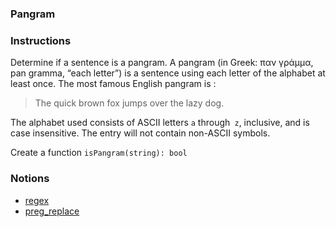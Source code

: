 ### Pangram

### Instructions

Determine if a sentence is a pangram. A pangram (in Greek: παν γράμμα, pan gramma, “each letter”) is a sentence using each letter of the alphabet at least once. The most famous English pangram is :

> The quick brown fox jumps over the lazy dog.

The alphabet used consists of ASCII letters `a` through` z`, inclusive, and is case insensitive. The entry will not contain non-ASCII symbols.

Create a function `isPangram(string): bool`

### Notions

- [regex](https://www.w3schools.com/php/php_regex.asp)
- [preg_replace](https://www.php.net/manual/en/function.preg-replace.php)